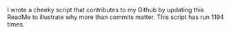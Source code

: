 I wrote a cheeky script that contributes to my Github by updating this ReadMe to illustrate why more than commits matter. This script has run 1194 times.